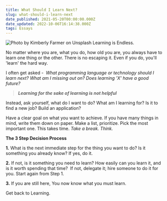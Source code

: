 ```yaml
---
title: What Should I Learn Next?
slug: what-should-i-learn-next
date_published: 2021-05-20T00:00:00.000Z
date_updated: 2022-10-06T16:14:38.000Z
tags: Essays
---
```


![Photo by Kimberly Farmer on Unsplash](__GHOST_URL__/content/images/learning.jpg)
Learning is Endless.

No matter where you are, what you do, how old you are, you always have to learn one thing or the other. There is no escaping it. Even if you do, you'll 'learn' the hard way.

I often get asked -  *What programming language or technology should I learn next? What am I missing out on? Does learning 'X' have a good future?*

> ***Learning for the sake of learning is not helpful***

Instead, ask yourself, what do I want to do? What am I learning for? Is it to find a new job? Build an application?

Have a clear goal on what you want to achieve. If you have many things in mind, write them down on paper. Make a list, prioritize. Pick the most important one. This takes time. *Take a break. Think.*

**The 3 Step Decision Process**

**1.** What is the next immediate step for the thing you want to do? Is it something you already know? If yes, do it.

**2.** If not, is it something you need to learn? How easily can you learn it, and is it worth spending that time?  If not, delegate it; hire someone to do it for you. Start again from Step 1.

**3.** If you are still here, You now know what you must learn.

Get back to Learning.

